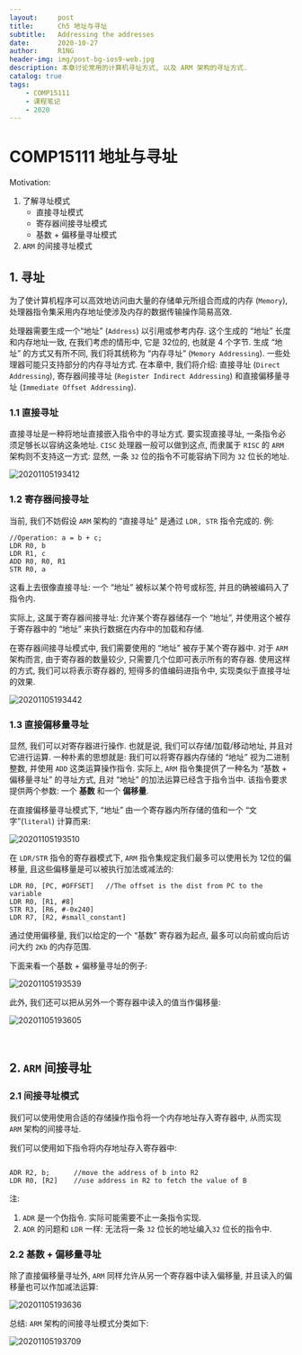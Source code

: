 ```yaml
---
layout:     post
title:      Ch5 地址与寻址
subtitle:   Addressing the addresses
date:       2020-10-27
author:     R1NG
header-img: img/post-bg-ios9-web.jpg
description: 本章讨论常用的计算机寻址方式, 以及 ARM 架构的寻址方式.
catalog: true
tags:
    - COMP15111
    - 课程笔记
    - 2020
---
```




# COMP15111 地址与寻址

Motivation:
1. 了解寻址模式
   * 直接寻址模式
   * 寄存器间接寻址模式
   * 基数 + 偏移量寻址模式
2. `ARM` 的间接寻址模式

## 1. 寻址
 为了使计算机程序可以高效地访问由大量的存储单元所组合而成的内存 (`Memory`), 处理器指令集采用内存地址使涉及内存的数据传输操作简易高效. 

 处理器需要生成一个“地址” (`Address`) 以引用或参考内存. 这个生成的 “地址” 长度和内存地址一致, 在我们考虑的情形中, 它是 $32$位的, 也就是 $4$ 个字节. 生成 “地址” 的方式又有所不同, 我们将其统称为 “内存寻址” (`Memory Addressing`). 一些处理器可能只支持部分的内存寻址方式. 在本章中, 我们将介绍: 直接寻址 (`Direct Addressing`), 寄存器间接寻址 (`Register Indirect Addressing`) 和直接偏移量寻址 (`Immediate Offset Addressing`). 


### 1.1 直接寻址
直接寻址是一种将地址直接嵌入指令中的寻址方式. 要实现直接寻址, 一条指令必须足够长以容纳这条地址. `CISC` 处理器一般可以做到这点, 而隶属于 `RISC` 的 `ARM` 架构则不支持这一方式: 显然, 一条 `32` 位的指令不可能容纳下同为 `32` 位长的地址. 
 

![20201105193412](https://cdn.jsdelivr.net/gh/KirisameMarisaa/KirisameMarisaa.github.io/img/blogpost_images/20201105193412.png)

### 1.2 寄存器间接寻址

当前, 我们不妨假设 `ARM` 架构的 “直接寻址” 是通过 `LDR, STR` 指令完成的. 例:
```
//Operation: a = b + c;
LDR R0, b
LDR R1, c
ADD R0, R0, R1
STR R0, a
```
这看上去很像直接寻址: 一个 “地址” 被标以某个符号或标签, 并且的确被编码入了指令内. 

实际上, 这属于寄存器间接寻址: 允许某个寄存器储存一个 “地址”, 并使用这个被存于寄存器中的 “地址” 来执行数据在内存中的加载和存储. 

在寄存器间接寻址模式中, 我们需要使用的 “地址” 被存于某个寄存器中. 对于 `ARM` 架构而言, 由于寄存器的数量较少, 只需要几个位即可表示所有的寄存器. 使用这样的方式, 我们可以将表示寄存器的, 短得多的值编码进指令中, 实现类似于直接寻址的效果. 

![20201105193442](https://cdn.jsdelivr.net/gh/KirisameMarisaa/KirisameMarisaa.github.io/img/blogpost_images/20201105193442.png)

### 1.3 直接偏移量寻址

显然, 我们可以对寄存器进行操作. 也就是说, 我们可以存储/加载/移动地址, 并且对它进行运算. 一种朴素的思想就是: 我们可以将寄存器内存储的 “地址” 视为二进制整数, 并使用 `ADD` 这类运算操作指令. 实际上, `ARM` 指令集提供了一种名为 “基数 + 偏移量寻址” 的寻址方式, 且对 “地址” 的加法运算已经含于指令当中. 该指令要求提供两个参数: 一个 **基数** 和一个 **偏移量**. 

在直接偏移量寻址模式下, “地址” 由一个寄存器内所存储的值和一个 “文字”(`literal`) 计算而来: 

![20201105193510](https://cdn.jsdelivr.net/gh/KirisameMarisaa/KirisameMarisaa.github.io/img/blogpost_images/20201105193510.png)

在 `LDR/STR` 指令的寄存器模式下, `ARM` 指令集规定我们最多可以使用长为 $12$位的偏移量, 且这些偏移量是可以被执行加法或减法的:
```
LDR R0, [PC, #OFFSET]   //The offset is the dist from PC to the variable
LDR R0, [R1, #8]
STR R3, [R6, #-0x240]
LDR R7, [R2, #small_constant]
```
通过使用偏移量, 我们以给定的一个 “基数” 寄存器为起点, 最多可以向前或向后访问大约 `2Kb` 的内存范围. 

下面来看一个基数 + 偏移量寻址的例子:

![20201105193539](https://cdn.jsdelivr.net/gh/KirisameMarisaa/KirisameMarisaa.github.io/img/blogpost_images/20201105193539.png)

此外, 我们还可以把从另外一个寄存器中读入的值当作偏移量:

![20201105193605](https://cdn.jsdelivr.net/gh/KirisameMarisaa/KirisameMarisaa.github.io/img/blogpost_images/20201105193605.png)


<br>

## 2. `ARM` 间接寻址

### 2.1 间接寻址模式
我们可以使用使用合适的存储操作指令将一个内存地址存入寄存器中, 从而实现 `ARM` 架构的间接寻址. 

我们可以使用如下指令将内存地址存入寄存器中:
```

ADR R2, b;      //move the address of b into R2
LDR R0, [R2]    //use address in R2 to fetch the value of B
```
注: 
1. `ADR` 是一个伪指令. 实际可能需要不止一条指令实现. 
2. `ADR` 的问题和 `LDR` 一样: 无法将一条 `32` 位长的地址编入`32` 位长的指令中. 

### 2.2 基数 + 偏移量寻址

除了直接偏移量寻址外, `ARM` 同样允许从另一个寄存器中读入偏移量, 并且读入的偏移量也可以作加减法运算:

![20201105193636](https://cdn.jsdelivr.net/gh/KirisameMarisaa/KirisameMarisaa.github.io/img/blogpost_images/20201105193636.png)

总结: `ARM` 架构的间接寻址模式分类如下:

![20201105193709](https://cdn.jsdelivr.net/gh/KirisameMarisaa/KirisameMarisaa.github.io/img/blogpost_images/20201105193709.png)
